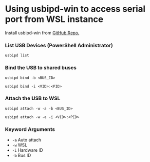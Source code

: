 # Using usbipd-win to access serial port from WSL instance

Install usbipd-win from [GitHub Repo.](https://github.com/dorssel/usbipd-win)

### List USB Devices (PowerShell Administrator)

```shell
usbipd list
```

### Bind the USB to shared buses

```shell
usbipd bind -b <BUS_ID>
```
```shell
usbipd bind -i <VID>:<PID>
```

### Attach the USB to WSL

```shell
usbipd attach -w -a -b <BUS_ID>
```
```shell
usbipd attach -w -a -i <VID>:<PID>
```

### Keyword Arguments

- `-a` Auto attach
- `-w` WSL
- `-i` Hardware ID
- `-b` Bus ID

